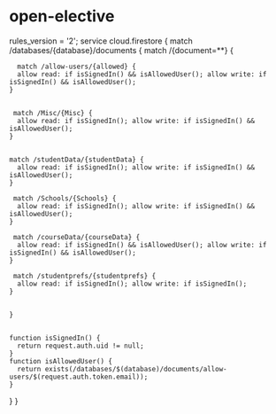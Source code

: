 # open-elective
rules_version = '2';
service cloud.firestore {
  match /databases/{database}/documents {
    match /{document=**} {
    
    
      match /allow-users/{allowed} {
      allow read: if isSignedIn() && isAllowedUser(); allow write: if isSignedIn() && isAllowedUser();
    }
    
    
     match /Misc/{Misc} {
      allow read: if isSignedIn(); allow write: if isSignedIn() && isAllowedUser();
    }
    
    
    match /studentData/{studentData} {
      allow read: if isSignedIn(); allow write: if isSignedIn() && isAllowedUser();
    }
    
     match /Schools/{Schools} {
      allow read: if isSignedIn(); allow write: if isSignedIn() && isAllowedUser();
    }
    
     match /courseData/{courseData} {
      allow read: if isSignedIn() && isAllowedUser(); allow write: if isSignedIn() && isAllowedUser();
    }
    
     match /studentprefs/{studentprefs} {
      allow read: if isSignedIn(); allow write: if isSignedIn();
    }
    
    
    }


    function isSignedIn() {
      return request.auth.uid != null;
    }
    function isAllowedUser() {
      return exists(/databases/$(database)/documents/allow-users/$(request.auth.token.email));
    }
  }
}